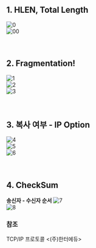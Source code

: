 ## 1. HLEN, Total Length
![0](https://user-images.githubusercontent.com/71186266/168683469-15d5c3fa-8a32-4d9d-a8b9-a28f86c91b65.png) <br/>
![00](https://user-images.githubusercontent.com/71186266/168683466-5eba1b3a-c835-4901-9167-4d56256443e8.png) <br/> <br/><br/>

## 2. Fragmentation!
![1](https://user-images.githubusercontent.com/71186266/168683447-f5cce5c6-5f5b-408f-8bbe-3dfd82b4fac3.png)  <br/>
![2](https://user-images.githubusercontent.com/71186266/168683451-d305b38d-c80e-4868-a886-182f91b9b0d4.png)  <br/>
![3](https://user-images.githubusercontent.com/71186266/168683454-8592fcea-bdf0-406e-9e3b-1e1738a3b13d.png) <br/> <br/><br/>

## 3. 복사 여부 - IP Option
![4](https://user-images.githubusercontent.com/71186266/168683457-23dde217-5211-488f-8d88-1f72f03618d8.png) <br/>
![5](https://user-images.githubusercontent.com/71186266/168683458-da13a833-db54-4494-92db-68b1486f4627.png) <br/>
![6](https://user-images.githubusercontent.com/71186266/168683461-2e801101-fbe2-41ff-9961-2658f0825e74.png) <br/><br/><br/>

## 4. CheckSum
**송신자 - 수신자 순서**
![7](https://user-images.githubusercontent.com/71186266/168683462-7b8f5e54-27a5-425a-b081-f574022025d7.png) <br/>
![8](https://user-images.githubusercontent.com/71186266/168683464-521ccfa2-31ca-414b-9bd8-601c4e965a59.png) <br/>

### 참조
TCP/IP 프로토콜 <(주)한터에듀>
